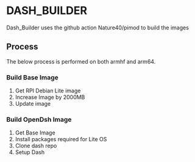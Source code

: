 # DASH_BUILDER

Dash_Builder uses the github action Nature40/pimod to build the images

## Process
The below process is performed on both armhf and arm64.

### Build Base Image

1. Get RPI Debian Lite image
1. Increase Image by 2000MB
1. Update image

### Build OpenDsh Image

1. Get Base Image
1. Install packages required for Lite OS
1. Clone dash repo
1. Setup Dash

